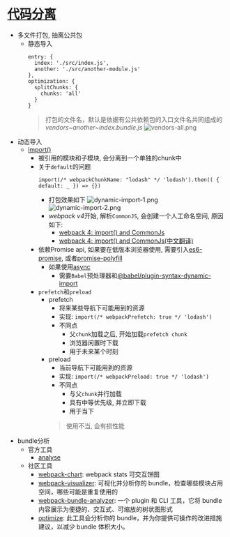 # [代码分离](https://webpack.docschina.org/guides/code-splitting/#bundle-analysis)
- 多文件打包, 抽离公共包
  - 静态导入
    ```
    entry: {
      index: './src/index.js',
      another: './src/another-module.js'
    },
    optimization: {
      splitChunks: {
        chunks: 'all'
      }
    }
    ```
    > 打包的文件名，默认是依据有公共依赖包的入口文件名共同组成的*vendors~another~index.bundle.js*
    ![vendors-all.png](http://ww1.sinaimg.cn/large/8c4687a3ly1g6l8e4u6o2j21bi0xs11k.jpg)
- 动态导入
  - [import()](https://webpack.docschina.org/api/module-methods/#import-)
    - 被引用的模块和子模块, 会分离到一个单独的chunk中
    - 关于`default`的问题
      ```
      import(/* webpackChunkName: "lodash" */ 'lodash').then(( { default: _ }) => {})
      ```
      - 打包效果如下
        ![dynamic-import-1.png](http://ww1.sinaimg.cn/large/8c4687a3ly1g6l8eu78rsj21dm0x6gup.jpg)
        ![dynamic-import-2.png](http://ww1.sinaimg.cn/large/8c4687a3ly1g6l8f1vk6kj21y41284c6.jpg)
      - *webpack v4*开始, 解析`CommonJS`, 会创建一个人工命名空间, 原因如下:
        - [webpack 4: import() and CommonJs](https://medium.com/webpack/webpack-4-import-and-commonjs-d619d626b655)
        - [webpack 4: import() and CommonJs(中文翻译)](https://github.com/WormGirl/blog/blob/master/webpack%204%20import()%20and%20CommonJs.md)
    - 依赖Promise api, 如果要在低版本浏览器使用, 需要引入[es6-promise](https://github.com/stefanpenner/es6-promise), 或者[promise-polyfill](https://github.com/taylorhakes/promise-polyfill)
      - 如果使用[async](https://developer.mozilla.org/en-US/docs/Web/JavaScript/Reference/Statements/async_function)
        - 需要`Babel`预处理器和[@babel/plugin-syntax-dynamic-import](https://babel.docschina.org/docs/en/babel-plugin-syntax-dynamic-import/#installation)
    - `prefetch`和`preload`
      - prefetch
        - 将来某些导航下可能用到的资源
        - 实现: `import(/* webpackPrefetch: true */ 'lodash')`
        - 不同点
          - 父`chunk`加载之后, 开始加载`prefetch chunk`
          - 浏览器闲置时下载
          - 用于未来某个时刻
      - preload
        - 当前导航下可能用到的资源
        - 实现: `import(/* webpackPreload: true */ 'lodash')`
        - 不同点
          - 与父`chunk`并行加载
          - 具有中等优先级, 并立即下载
          - 用于当下
        > 使用不当, 会有损性能
- bundle分析
  - 官方工具
    - [analyse](https://github.com/webpack/analyse)
  - 社区工具
    - [webpack-chart](https://alexkuz.github.io/webpack-chart/): webpack stats 可交互饼图
    - [webpack-visualizer](https://chrisbateman.github.io/webpack-visualizer/): 可视化并分析你的 bundle，检查哪些模块占用空间，哪些可能是重复使用的
    - [webpack-bundle-analyzer](https://github.com/webpack-contrib/webpack-bundle-analyzer): 一个 plugin 和 CLI 工具，它将 bundle 内容展示为便捷的、交互式、可缩放的树状图形式
    - [optimize](https://webpack.jakoblind.no/optimize): 此工具会分析你的 bundle，并为你提供可操作的改进措施建议，以减少 bundle 体积大小。
